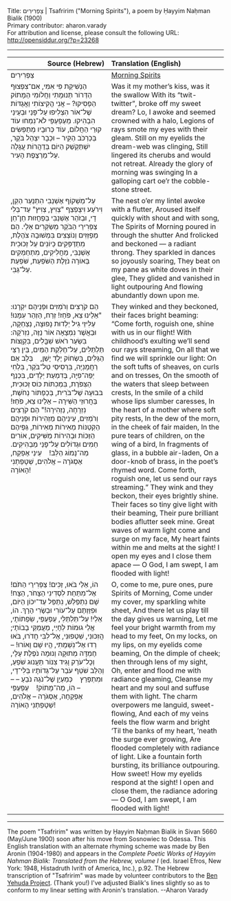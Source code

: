 <html>
<head></head>
<body>
Title: צַפְרִירִים | Tsafririm ("Morning Spirits"), a poem by Ḥayyim Naḥman Bialik (1900)<br />
Primary contributor: aharon.varady<br />
For attribution and license, please consult the following URL: <a href="http://opensiddur.org/?p=23268">http://opensiddur.org/?p=23268</a>
<p />
<hr />

<table style="margin-left: auto;margin-right: auto;" class="draggable">
<thead><tr><th id="x" style="text-align: right;">Source (Hebrew)</th><th style="text-align: left;">Translation (English)</th></tr></thead>
<tbody>
<tr><td style="vertical-align:top;" width="46%">
<div class="liturgy"><span lang="he">
צַפְרִירִים
</span></div></td>
 
<td style="vertical-align:top;" width="53%">
<div class="english">
<u>Morning Spirits</u>
</div></td></tr>


<tr><td style="vertical-align:top;" width="46%">
<div class="liturgy"><span lang="he">
הַנְשִׁיקַת פִּי אִמִּי, אִם־צִפְצוּף הַדְּרוֹר
תְּנוּמָתִי וַחֲלוֹמִי הַמָּתוֹק הַפְסִיקוּ? –
אֲנִי הֱקִיצוֹתִי וַאֲגֻדּוֹת שֶׁל־אוֹר
הִצְלִיפוּ עַל־פָּנַי וּבְעֵינַי הִבְהִיקוּ.
מֵעַפְעַפַּי לֹא־נִמְחוּ עוֹד קוּרֵי הַחֲלוֹם,
עוֹד כְּרוּבָיו מְתַפְּשִׂים בְּכַרְכֹּב הַקִּיר –
וּכְבָר יִצְהַל בֹּקֶר, יִשְׁתַּקְשַׁק הַיּוֹם
בְּדַהֲרוֹת עֲגָלָה עַל־מַרְצֶפֶת הָעִיר.
</span></div></td>
 
<td style="vertical-align:top;" width="53%">
<div class="english">
Was it my mother’s kiss, was it the swallow 
With its “twit-twitter”, broke off my sweet dream?
Lo, I awoke and seemed crowned with a halo,
Legions of rays smote my eyes with their gleam.
Still on my eyelids the dream-web was clinging,
Still lingered its cherubs and would not retreat.
Already the glory of morning was swinging 
In a galloping cart oe’r the cobble-stone street.
</div></td></tr>


<tr><td style="vertical-align:top;" width="46%">
<div class="liturgy"><span lang="he">
עַל־מַשְׁקוֹף אֶשְׁנַבִּי הִתְנַעֵר הַקֵּן,
וִירֹעַע וִיצֻפְצַף "צְוִיץ, צְוִיץ" עַד־בְּלִי דָי,
ובְזֹהַר אֶשְׁנַבִּי בְּפַחֲזוּת חֵן־חֵן
צַפְרִירֵי הַבֹּקֶר מְשַׂקְּרִים אֵלָי.
הֵם מְפַזְּזִים וְנוֹצְצִים בִּמְשׁוּבָה צֹהֶלֶת,
מִתְדַּפְּקִים כְּיוֹנִים עַל זְכוּכִית אֶשְׁנַבִּי,
מַחֲלִיקִים, מִתְחַמְּקִים בְּאוֹרָה נֹזֶלֶת
הַשֹּׁפַעַת, שֹּׁפַעַת עַל־גַּבִּי.
</span></div></td>
 
<td style="vertical-align:top;" width="53%">
<div class="english">
The nest o’er my lintel awoke with a flutter,
Aroused itself quickly with shout and with song,
The Spirits of Morning poured in through the shutter 
And frolicked and beckoned — a radiant throng.
They sparkled in dances so joyously soaring,
They beat on my pane as white doves in their glee,
They glided and vanished in light outpouring 
And flowing abundantly down upon me.
</div></td></tr>


<tr><td style="vertical-align:top;" width="46%">
<div class="liturgy"><span lang="he">
הֵם קֹרְצִים וְרֹמְזִים וּפְנֵיהֶם יִקְרָנוּ:
"אֵלֵינוּ צֵא, פֹּחַז! זְרַח, הַזְהֵר עִמָּנוּ!
עַלִּיזֵי גִיל יַלְדוּת נָפוּצָה, נְצַחֵקָה,
וּבַאֲשֶׁר נִמְצָאָה אוֹר נַזֶּה, נִזְרֹקָה:
בִּשְׂעַר רֹאשׁ שִׁבֳּלִים, בִּקְוֻצּוֹת תַּלְתַּלִּים,
עַל־חֶלְקַת הַמַּיִם, בֵּין רַצֵּי הַגַּלִּים,
בִּשְׂחוֹק יֶלֶד יָשֵׁן, 
&nbsp;&nbsp;&nbsp;בְּלֵב אֵם רַחֲמָנִיָּה,
בִּרְסִיסֵי טַל־בֹּקֶר, בִּלְחִי יְפֵה־פִיָּה,
בְּדִמְעַת יְלָדִים, בִּכְנַף הַצִּפֹּרֶת,
בִּמְכִתּוֹת כּוֹס זְכוּכִית, בּבוּעָה שֶׁל־בֹּרִית,
בְּכַפְתּוֹר נְחֹשֶׁת, בַּחֲרוּזֵי הַשִּׁירָה –
אֵלֵינוּ צֵא, פֹּחַז! נִזְרָחָה, נַזְהִירָה!"
הֵם קֹרְצִים וְרֹמְזִים, עֵינֵיהֶם מַזְהִירוֹת
וּפְנֵיהֶם הַקְּטַנּוֹת מְאִירוֹת מְאִירוֹת,
גַּפֵּיהֶם הַזַּכּוֹת וּבְהִירוֹת מַשִּׁיקִים,
אוֹרִים חַמִּים וּגְדוֹלִים עַל־פָּנַי מַבְהִיקִים.
מַה־נָּמוֹג הַלֵּב! 
&nbsp;&nbsp;&nbsp;עֵינַי אֶפְקַח, אֶסְגֹּרָה –
אֱלֹהִים, שְׁטָפַתְנִי הָאוֹרָה!
</span></div></td>
 
<td style="vertical-align:top;" width="53%">
<div class="english">
They winked and they beckoned, their faces bright beaming: 
“Come forth, roguish one, shine with us in our flight!
With childhood’s exulting we’ll send our rays streaming,
On all that we find we will sprinkle our light:
On the soft tufts of sheaves, on curls and on tresses,
On the smooth of the waters that sleep between crests,
In the smile of a child whose lips slumber caresses,
In the heart of a mother where soft pity rests,
In the dew of the morn, in the cheek of fair maiden,
In the pure tears of children, on the wing of a bird,
In fragments of glass, in a bubble air-laden,
On a door-knob of brass, in the poet’s rhymed word.
Come forth, roguish one, let us send our rays streaming.” 
They wink and they beckon, their eyes brightly shine. 
Their faces so tiny give light with their beaming,
Their pure brilliant bodies aflutter seek mine.
Great waves of warm light come and surge on my face,
My heart faints within me and melts at the sight!
I open my eyes and I close them apace —
O God, I am swept, I am flooded with light!
</div></td></tr>


<tr><td style="vertical-align:top;" width="46%">
<div class="liturgy"><span lang="he">
הוֹ, אֵלַי בֹּאוּ, זַכִּים! צַפְרִירֵי הַתֹּם!
אֶל־מִתַּחַת לִסְדִינִי הַצָּחֹר, הַצָּח!
שָׁם נִתְפַּלַּשׁ, נִתַּפַּל עַד־יִכּוֹן הַיּוֹם,
וּפִזַּזְתֶּם עַל־עוֹרִי וּבְשָׂרִי הָרָךְ.
הוֹ, אֵלַי! עַל־תַּלְתַּלַּי, עַפְעַפַּי, שִׂפְתוֹתָי,
אֱלֵי גוּמוֹת לְחָיַי, מַעֲמַקֵּי בָבוֹתָי;
הֲזִכּוּנִי, שִׁטְפוּנִי, אֶל־לִבִּי חֲדֹרוּ,
בֹּאוּ רְדוּ אֶל־נִשְׁמָתִי, הֱיוּ שָׁם וָאוֹרוּ! –
חֶמְדָּה מְתוּקָה וְנוּמָה נֹפֶלֶת עָלָי,
וְכָל־עֹרֵק וָגִיד צִנּוֹר תַּעֲנוּג שֹׁפֵעַ,
וְהַלֵּב שֹׁטֵף עֹבֵר עַל־גְּדוֹתָיו בְּלִי־דָי,
וּמִתְפָּרֵץ 
&nbsp;&nbsp;&nbsp;כְּמַעְיָן שֶׁל־נֹגַהּ נֹבֵעַ – – –
הוֹ, מַה־מָּתוֹק! 
&nbsp;&nbsp;&nbsp;עַפְעַפַּי אֶפְקָחָה, אֶסְגֹּרָה –
אֱלֹהִים, שְׁטָפַתְנִי הָאוֹרָה!
</span></div></td>
 
<td style="vertical-align:top;" width="53%">
<div class="english">
O, come to me, pure ones, pure Spirits of Morning,
Come under my cover, my sparkling white sheet,
And there let us play till the day gives us warning,
Let me feel your bright warmth from my head to my feet, 
On my locks, on my lips, on my eyelids come beaming,
On the dimple of cheek; then through lens of my sight,
Oh, enter and flood me with radiance gleaming,
Cleanse my heart and my soul and suffuse them with light. 
The charm overpowers me languid, sweet-flowing,
And each of my veins feels the flow warm and bright
’Til the banks of my heart, ’neath the surge ever growing, 
Are flooded completely with radiance of light.
Like a fountain forth bursting, its brilliance outpouring. 
How sweet! How my eyelids respond at the sight!
I open and close them, the radiance adoring —
O God, I am swept, I am flooded with light!
</div></td></tr>
</tbody></table>

<hr />
The poem "Tsafririm" was written by Ḥayyim Naḥman Bialik in Sivan 5660 (May/June 1900) soon after his move from Sosnowiec to Odessa. This English translation with an alternate rhyming scheme was made by Ben Aronin (1904-1980) and appears in the <em>Complete Poetic Works of Hayyim Nahman Bialik: Translated from the Hebrew, volume I</em> (ed. Israel Efros, New York: 1948, Histadruth Ivrith of America, Inc.), p.92. The Hebrew transcription of "Tsafririm" was made by volunteer contributors to the <a href="https://benyehuda.org/bialik/bia040.html">Ben Yehuda Project</a>. (Thank you!) I've adjusted Bialik's lines slightly so as to conform to my linear setting with Aronin's translation. --Aharon Varady
</body>
</html>